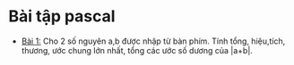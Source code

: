 # Bài tập pascal

- [Bài 1:](https://github.com/yeuxacucodon/bai-tap-pascal/blob/main/Th%E1%BA%ADp%20c%E1%BA%A9m/1.pas) Cho 2 số nguyên a,b được nhập từ bàn phím. Tính tổng, hiệu,tích, thương, ước chung lớn nhất, tổng các ước số dương của |a+b|.
